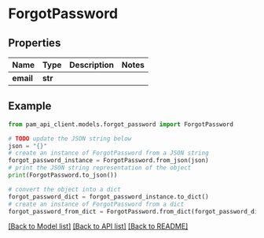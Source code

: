 # ForgotPassword


## Properties

Name | Type | Description | Notes
------------ | ------------- | ------------- | -------------
**email** | **str** |  | 

## Example

```python
from pam_api_client.models.forgot_password import ForgotPassword

# TODO update the JSON string below
json = "{}"
# create an instance of ForgotPassword from a JSON string
forgot_password_instance = ForgotPassword.from_json(json)
# print the JSON string representation of the object
print(ForgotPassword.to_json())

# convert the object into a dict
forgot_password_dict = forgot_password_instance.to_dict()
# create an instance of ForgotPassword from a dict
forgot_password_from_dict = ForgotPassword.from_dict(forgot_password_dict)
```
[[Back to Model list]](../README.md#documentation-for-models) [[Back to API list]](../README.md#documentation-for-api-endpoints) [[Back to README]](../README.md)


